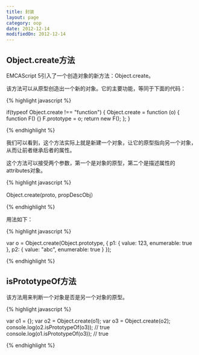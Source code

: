 ```yaml
---
title: 封装
layout: page
category: oop
date: 2012-12-14
modifiedOn: 2012-12-14
---
```


## Object.create方法

EMCAScript 5引入了一个创造对象的新方法：Object.create。

该方法可以从原型创造出一个新的对象。它的主要功能，等同于下面的代码：

{% highlight javascript %}

if(typeof Object.create !== "function") {
    Object.create = function (o) {
        function F() {}
        F.prototype = o;
        return new F();
    };
}

{% endhighlight %}

我们可以看到，这个方法实际上就是新建一个对象，让它的原型指向另一个对象，从而让前者继承后者的属性。

这个方法可以接受两个参数，第一个是对象的原型，第二个是描述属性的attributes对象。

{% highlight javascript %}

Object.create(proto, propDescObj）

{% endhighlight %}

用法如下：

{% highlight javascript %}

var o = Object.create(Object.prototype, {
        p1: { value: 123, enumerable: true },
        p2: { value: "abc", enumerable: true }
});

{% endhighlight %}

## isPrototypeOf方法

该方法用来判断一个对象是否是另一个对象的原型。

{% highlight javascript %}

var o1 = {};
var o2 = Object.create(o1);
var o3 = Object.create(o2);
console.log(o2.isPrototypeOf(o3)); // true
console.log(o1.isPrototypeOf(o3)); // true

{% endhighlight %}
